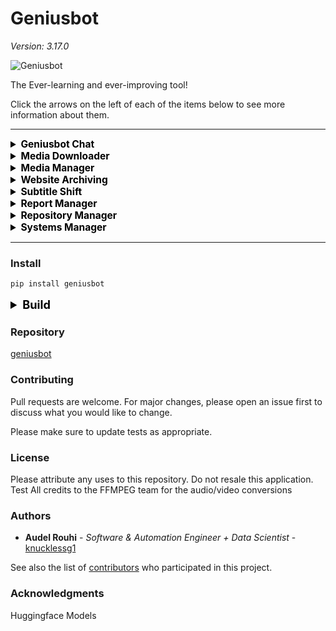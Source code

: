 # Geniusbot
*Version: 3.17.0*

![Geniusbot](https://raw.githubusercontent.com/Knucklessg1/geniusbot/master/geniusbot/img/geniusbot-small.png "Geniusbot")

The Ever-learning and ever-improving tool!

Click the arrows on the left of each of the items below to see more information about them.

<hr>

<details >
<summary style="text-align:left; font-size:111%; color:black;"><b> Geniusbot Chat </b></summary>
<br>
Chat with your friendly and extremely intelligent Geniusbot. 

Powered by Artificial Intelligence scaled to your PC's performance!

![Geniusbot Chat](https://raw.githubusercontent.com/Knucklessg1/geniusbot/master/screenshots/geniusbot_home.png "Geniusbot Chat")

</details>

<details >
<summary style="text-align:left; font-size:111%; color:black;"><b> Media Downloader </b></summary>
<br>
Download videos from various websites! 

Supports:

- YouTube
- DailyMotion
- Rumble
- Twitter
- BitChute
- And More!

Examples for how to find user & channel.

![User Entry Image](https://raw.githubusercontent.com/Knucklessg1/geniusbot/master/screenshots/user.png "User Entry")

![Channel Entry Image](https://raw.githubusercontent.com/Knucklessg1/geniusbot/master/screenshots/channel.png "Channel Entry")

Open File allows you to browse for a text file that has a list of YouTube links.
Examples contents:
```
https://www.youtube.com/watch?v=75-siCngYCc
https://www.youtube.com/watch?v=7RSpZkIjK4w
https://www.youtube.com/watch?v=7qRSAUb96wg
```

![Media Downloader](https://raw.githubusercontent.com/Knucklessg1/geniusbot/master/screenshots/geniusbot_media_downloader.png "Media Downloader")

</details>

<details >
<summary style="text-align:left; font-size:111%; color:black;"><b> Media Manager </b></summary>
<br>
Manage your media library by:
- Cleaning up names of files and folders based off pre-built filters. 
- Apply subtitles located in "Sub" folder within each media directory
- Move files to final destination after processing

Download as MP3 or MP4

![Media Manager](https://raw.githubusercontent.com/Knucklessg1/geniusbot/master/screenshots/geniusbot_media_manager.png "Media Manager")

</details>

<details >
<summary style="text-align:left; font-size:111%; color:black;"><b> Website Archiving </b></summary>
<br>
Archive any website by taking screenshots of any website entered or scraping that site for specific file types.

Choose from a variety of options like file type, quality, and image size.

![Web Archiver](https://raw.githubusercontent.com/Knucklessg1/geniusbot/master/screenshots/geniusbot_website_archive.png "Web Archiver")

</details>

<details >
<summary style="text-align:left; font-size:111%; color:black;"><b> Subtitle Shift </b></summary>
<br>
Shift a subtitle forward or backward a few seconds so it aligns with your video!

![Subtitle Shift](https://raw.githubusercontent.com/Knucklessg1/geniusbot/master/screenshots/geniusbot_shift_subtitles.png "Subtitle Shift")

</details>

<details >
<summary style="text-align:left; font-size:111%; color:black;"><b> Report Manager </b></summary>
<br>
Generate report analysis using:
- Visualization plots
- Pandas Profiling
- Report Analysis Text file

Merge reports with the following methods:
- Inner
- Outer
- Left
- Right
- Append

Multiple column selection optional for Inner, Outer, Left, and Right joining

![Report Manager](https://raw.githubusercontent.com/Knucklessg1/geniusbot/master/screenshots/geniusbot_report_manager.png "Report Manager")

</details>

<details >
<summary style="text-align:left; font-size:111%; color:black;"><b> Repository Manager </b></summary>
<br>
Manage your repositories by cloning, pulling, or running your own set of git commands on a given directory

![Repository Manager](https://raw.githubusercontent.com/Knucklessg1/geniusbot/master/screenshots/geniusbot_repository_manager.png "Repository Manager")

</details>

<details >
<summary style="text-align:left; font-size:111%; color:black;"><b> Systems Manager </b></summary>
<br>
Manage your Linux/Windows System!

* Install Applications
* Clean
* Update
* Upgrade Geniusbot
* Enable Windows Features

</details>

<hr>

### Install
```bash
pip install geniusbot
```

<details >
<summary style="text-align:left; font-size:130%; color:black;"><b> Build </b></summary>
<br>

### Development Environment
```bash
bash ./build_container.sh
```

#### Install Instructions
Install Python Package

```bash
python -m pip install geniusbot
```


### Build Instructions
Build Python Package

```bash
sudo chmod +x ./*.py
pip install .
python setup.py bdist_wheel --universal
# Test Pypi
twine upload --repository-url https://test.pypi.org/legacy/ dist/* --verbose -u "Username" -p "Password"
# Prod Pypi
twine upload dist/* --verbose -u "Username" -p "Password"
```

</details>



### Repository
[geniusbot](https://github.com/Knucklessg1/geniusbot.git)

### Contributing
Pull requests are welcome. For major changes, please open an issue first to discuss what you would like to change.

Please make sure to update tests as appropriate.

### License
Please attribute any uses to this repository. Do not resale this application. Test
All credits to the FFMPEG team for the audio/video conversions
### Authors

* **Audel Rouhi** - *Software & Automation Engineer + Data Scientist* - [knucklessg1](https://github.com/Knucklessg1)

See also the list of [contributors](https://github.com/your/project/contributors) who participated in this project.

### Acknowledgments
Huggingface Models
